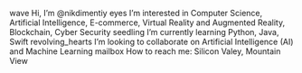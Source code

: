 wave Hi, I’m @nikdimentiy
eyes I’m interested in Computer Science, Artificial Intelligence, E-commerce, Virtual Reality and Augmented Reality, Blockchain, Cyber Security
seedling I’m currently learning Python, Java, Swift
revolving_hearts I’m looking to collaborate on Artificial Intelligence (AI) and Machine Learning
mailbox How to reach me: Silicon Valey, Mountain View
